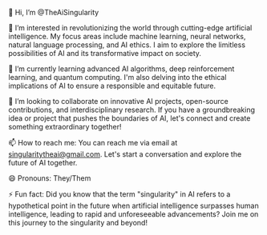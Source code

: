 👋 Hi, I’m @TheAiSingularity


👀 I’m interested in revolutionizing the world through cutting-edge artificial intelligence. My focus areas include machine learning, neural networks, natural language processing, and AI ethics. I aim to explore the limitless possibilities of AI and its transformative impact on society.


🌱 I’m currently learning advanced AI algorithms, deep reinforcement learning, and quantum computing. I'm also delving into the ethical implications of AI to ensure a responsible and equitable future.


💞️ I’m looking to collaborate on innovative AI projects, open-source contributions, and interdisciplinary research. If you have a groundbreaking idea or project that pushes the boundaries of AI, let's connect and create something extraordinary together!


📫 How to reach me: You can reach me via email at singularitytheai@gmail.com. Let's start a conversation and explore the future of AI together.


😄 Pronouns: They/Them


⚡ Fun fact: Did you know that the term "singularity" in AI refers to a hypothetical point in the future when artificial intelligence surpasses human intelligence, leading to rapid and unforeseeable advancements? Join me on this journey to the singularity and beyond!
